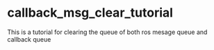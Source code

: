 # callback_msg_clear_tutorial
This is a tutorial for clearing the queue of both ros mesage queue and callback queue
